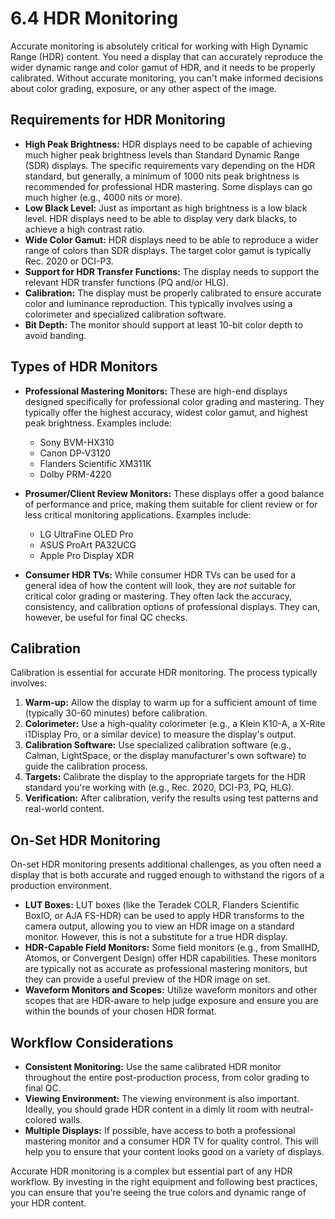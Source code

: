 # 6.4 HDR Monitoring

Accurate monitoring is absolutely critical for working with High Dynamic Range (HDR) content. You need a display that can accurately reproduce the wider dynamic range and color gamut of HDR, and it needs to be properly calibrated. Without accurate monitoring, you can't make informed decisions about color grading, exposure, or any other aspect of the image.

## Requirements for HDR Monitoring

*   **High Peak Brightness:** HDR displays need to be capable of achieving much higher peak brightness levels than Standard Dynamic Range (SDR) displays. The specific requirements vary depending on the HDR standard, but generally, a minimum of 1000 nits peak brightness is recommended for professional HDR mastering. Some displays can go much higher (e.g., 4000 nits or more).
*   **Low Black Level:**  Just as important as high brightness is a low black level. HDR displays need to be able to display very dark blacks, to achieve a high contrast ratio.
*   **Wide Color Gamut:** HDR displays need to be able to reproduce a wider range of colors than SDR displays. The target color gamut is typically Rec. 2020 or DCI-P3.
*   **Support for HDR Transfer Functions:** The display needs to support the relevant HDR transfer functions (PQ and/or HLG).
*   **Calibration:**  The display must be properly calibrated to ensure accurate color and luminance reproduction. This typically involves using a colorimeter and specialized calibration software.
* **Bit Depth:** The monitor should support at least 10-bit color depth to avoid banding.

## Types of HDR Monitors

*   **Professional Mastering Monitors:** These are high-end displays designed specifically for professional color grading and mastering. They typically offer the highest accuracy, widest color gamut, and highest peak brightness. Examples include:
    *   Sony BVM-HX310
    *   Canon DP-V3120
    *   Flanders Scientific XM311K
    *   Dolby PRM-4220

*   **Prosumer/Client Review Monitors:** These displays offer a good balance of performance and price, making them suitable for client review or for less critical monitoring applications. Examples include:
    *   LG UltraFine OLED Pro
    *   ASUS ProArt PA32UCG
    *   Apple Pro Display XDR

*   **Consumer HDR TVs:** While consumer HDR TVs can be used for a general idea of how the content will look, they are *not* suitable for critical color grading or mastering. They often lack the accuracy, consistency, and calibration options of professional displays. They can, however, be useful for final QC checks.

## Calibration

Calibration is essential for accurate HDR monitoring. The process typically involves:

1.  **Warm-up:** Allow the display to warm up for a sufficient amount of time (typically 30-60 minutes) before calibration.
2.  **Colorimeter:** Use a high-quality colorimeter (e.g., a Klein K10-A, a X-Rite i1Display Pro, or a similar device) to measure the display's output.
3.  **Calibration Software:** Use specialized calibration software (e.g., Calman, LightSpace, or the display manufacturer's own software) to guide the calibration process.
4.  **Targets:** Calibrate the display to the appropriate targets for the HDR standard you're working with (e.g., Rec. 2020, DCI-P3, PQ, HLG).
5.  **Verification:** After calibration, verify the results using test patterns and real-world content.

## On-Set HDR Monitoring

On-set HDR monitoring presents additional challenges, as you often need a display that is both accurate and rugged enough to withstand the rigors of a production environment.

*   **LUT Boxes:** LUT boxes (like the Teradek COLR, Flanders Scientific BoxIO, or AJA FS-HDR) can be used to apply HDR transforms to the camera output, allowing you to view an HDR image on a standard monitor. However, this is not a substitute for a true HDR display.
*   **HDR-Capable Field Monitors:** Some field monitors (e.g., from SmallHD, Atomos, or Convergent Design) offer HDR capabilities. These monitors are typically not as accurate as professional mastering monitors, but they can provide a useful preview of the HDR image on set.
* **Waveform Monitors and Scopes:** Utilize waveform monitors and other scopes that are HDR-aware to help judge exposure and ensure you are within the bounds of your chosen HDR format.

## Workflow Considerations

*   **Consistent Monitoring:** Use the same calibrated HDR monitor throughout the entire post-production process, from color grading to final QC.
*   **Viewing Environment:** The viewing environment is also important. Ideally, you should grade HDR content in a dimly lit room with neutral-colored walls.
* **Multiple Displays:** If possible, have access to both a professional mastering monitor and a consumer HDR TV for quality control. This will help you to ensure that your content looks good on a variety of displays.

Accurate HDR monitoring is a complex but essential part of any HDR workflow. By investing in the right equipment and following best practices, you can ensure that you're seeing the true colors and dynamic range of your HDR content.
